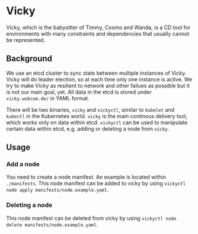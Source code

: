 # Vicky

Vicky, which is the babysitter of Timmy, Cosmo and Wanda, is a CD tool for environments with many constraints and dependencies that usually cannot be represented.

## Background

We use an etcd cluster to sync state between multiple instances of Vicky. Vicky will do leader election, so at each time only one instance is active. We try to make Vicky as resilient to network and other failues as possible but it is not our main goal, yet.
All data in the etcd is stored under `vicky.wobcom.de/` in YAML format. 

There will be two binaries, `vicky` and `vickyctl`, similar to `kubelet` and `kubectl` in the Kubernetes world. `vicky` is the main continous delivery tool, which works only on data within etcd. `vickyctl` can be used to manipulate certain data within etcd, e.g. adding or deleting a node from `vicky`.

## Usage

### Add a node

You need to create a node manifest. An example is located within `./manifests`.
This node manifest can be added to vicky by using `vickyctl node apply manifests/node.example.yaml`.

### Deleting a node

This node manifest can be deleted from vicky by using `vickyctl node delete manifests/node.example.yaml`.


